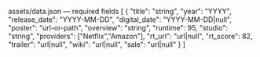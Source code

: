 assets/data.json — required fields
[
  {
    "title": "string",
    "year": "YYYY",
    "release_date": "YYYY-MM-DD",
    "digital_date": "YYYY-MM-DD|null",
    "poster": "url-or-path",
    "overview": "string",
    "runtime": 95,
    "studio": "string",
    "providers": ["Netflix","Amazon"],
    "rt_url": "url|null",
    "rt_score": 82,
    "trailer": "url|null",
    "wiki": "url|null",
    "sale": "url|null"
  }
]
